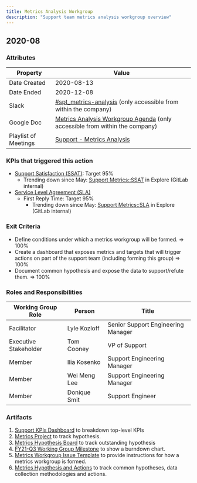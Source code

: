 ```yaml
---
title: Metrics Analysis Workgroup
description: "Support team metrics analysis workgroup overview"
---
```


## 2020-08

### Attributes

| **Property** | **Value** |
| -- | -- |
| Date Created | 2020-08-13 |
| Date Ended | 2020-12-08 |
| Slack | [#spt_metrics-analysis](https://gitlab.slack.com/archives/C018W4ZFGP5) (only accessible from within the company) |
| Google Doc | [Metrics Analysis Workgroup Agenda](https://docs.google.com/document/d/12rzBFFpA5y6xH5PkPcRQF5eSHR03TaAH1JP2jp395VY/edit#heading=h.i3kbcfpbwgta) (only accessible from within the company) |
| Playlist of Meetings | [Support - Metrics Analysis](https://www.youtube.com/playlist?list=PL05JrBw4t0KoxMP7DvN_U7O2NORo4slPL) |

### KPIs that triggered this action

- [Support Satisfaction (SSAT)](/handbook/support/performance-indicators/#support-satisfaction-ssat): Target 95%
  - Trending down since May: [Support Metrics::SSAT](https://gitlab.zendesk.com/explore/dashboard/36925DBD1F5E3C7BA541DB38D11AC51E0EAAFDD30DCB63FDE83CF1389E555D96/tab/10099352) in Explore (GitLab internal)
- [Service Level Agreement (SLA)](/handbook/support/performance-indicators/#service-level-agreement-sla)
  - First Reply Time: Target 95%
    - Trending down since May: [Support Metrics::SLA](https://gitlab.zendesk.com/explore/dashboard/36925DBD1F5E3C7BA541DB38D11AC51E0EAAFDD30DCB63FDE83CF1389E555D96/tab/10100682) in Explore (GitLab internal)

### Exit Criteria

- Define conditions under which a metrics workgroup will be formed. => 100%
- Create a dashboard that exposes metrics and targets that will trigger actions on part of the support team (including forming this group) => 100%
- Document common hypothesis and expose the data to support/refute them. => 100%

### Roles and Responsibilities

| **Working Group Role** | **Person** | **Title** |
| -- | -- | -- |
| Facilitator | Lyle Kozloff | Senior Support Engineering Manager|
| Executive Stakeholder | Tom Cooney | VP of Support |
| Member | Ilia Kosenko | Support Engineering Manager |
| Member | Wei Meng Lee | Support Engineering Manager |
| Member | Donique Smit | Support Engineer |

### Artifacts

1. [Support KPIs Dashboard](https://gitlab.zendesk.com/explore/dashboard/593393F9EDD57F39F9745F442B691EEAD106AA49B6C907D3D50046FBB4AC151E/tab/12396352) to breakdown top-level KPIs
1. [Metrics Project](https://gitlab.com/gitlab-com/support/metrics/) to track hypothesis.
1. [Metrics Hypothesis Board](https://gitlab.com/gitlab-com/support/metrics/-/boards/2007128) to track outstanding hypothesis
1. [FY21-Q3 Working Group Milestone](https://gitlab.com/gitlab-com/support/metrics/-/milestones/1) to show a burndown chart.
1. [Metrics Workgroup Issue Template](https://gitlab.com/gitlab-com/support/metrics/-/blob/master/.gitlab/issue_templates/Metrics%20Workgroup.md) to provide instructions for how a metrics workgroup is formed.
1. [Metrics Hypothesis and Actions](/handbook/support/managers/metrics-analysis/actions) to track common hypotheses, data collection methodologies and actions.
